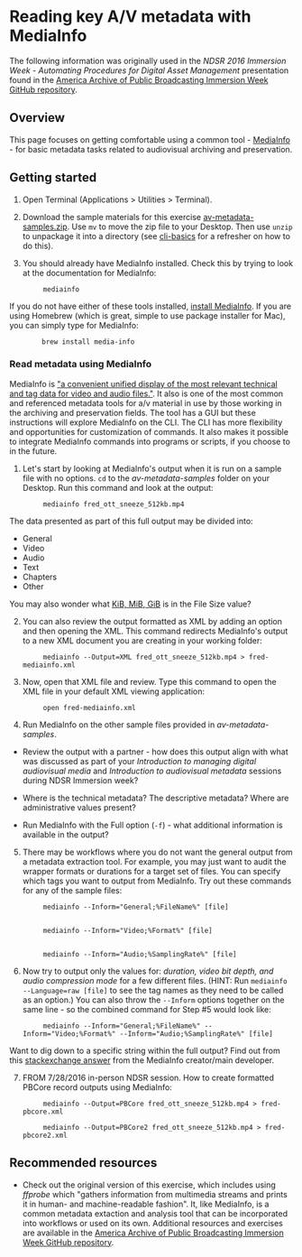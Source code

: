 
# Reading key A/V metadata with MediaInfo

The following information was originally used in the _NDSR 2016 Immersion Week - Automating Procedures for Digital Asset Management_ presentation found in the [America Archive of Public Broadcasting Immersion Week GitHub repository](https://github.com/NationalDigitalStewardshipResidency/aapbndsr_iw2016/tree/master/KathrynGronsbell). 

## Overview

This page focuses on getting comfortable using a common tool - [MediaInfo](http://mediaarea.net/en/MediaInfo) - for basic metadata tasks related to audiovisual archiving and preservation. 


## Getting started

1. Open Terminal (Applications > Utilities > Terminal). 

2. Download the sample materials for this exercise [av-metadata-samples.zip](./workshop-samples/av-metadata-samples.zip). Use `mv` to move the zip file to your Desktop. Then use `unzip` to unpackage it into a directory (see [cli-basics](./01_cli-basics.md) for a refresher on how to do this). 

3. You should already have MediaInfo installed. Check this by trying to look at the documentation for MediaInfo:

            mediainfo


If you do not have either of these tools installed, [install MediaInfo](http://mediaarea.net/en/MediaInfo/Download). If you are using Homebrew (which is great, simple to use package installer for Mac), you can simply type for MediaInfo:

            brew install media-info


### Read metadata using MediaInfo

MediaInfo is ["a convenient unified display of the most relevant technical and tag data for video and audio files."](https://mediaarea.net/en/MediaInfo). It also is one of the most common and referenced metadata tools for a/v material in use by those working in the archiving and preservation fields. The tool has a GUI but these instructions will explore MediaInfo on the CLI. The CLI has more flexibility and opportunities for customization of commands. It also makes it possible to integrate MediaInfo commands into programs or scripts, if you choose to in the future. 

1. Let's start by looking at MediaInfo's output when it is run on a sample file with no options. `cd` to the _av-metadata-samples_ folder on your Desktop. Run this command and look at the output:

            mediainfo fred_ott_sneeze_512kb.mp4


 The data presented as part of this full output may be divided into:
 - General
 - Video
 - Audio
 - Text
 - Chapters
 - Other

 You may also wonder what [KiB, MiB, GiB](https://mediaarea.net/us/MediaInfo/Support/FAQ#BinaryPrefix) is in the File Size value?

2. You can also review the output formatted as XML by adding an option and then opening the XML. This command redirects MediaInfo's output to a new XML document you are creating in your working folder:

            mediainfo --Output=XML fred_ott_sneeze_512kb.mp4 > fred-mediainfo.xml

3. Now, open that XML file and review. Type this command to open the XML file in your default XML viewing application:

            open fred-mediainfo.xml

4. Run MediaInfo on the other sample files provided in _av-metadata-samples_. 
 - Review the output with a partner - how does this output align with what was discussed as part of your _Introduction to managing digital audiovisual media_ and _Introduction to audiovisual metadata_ sessions during NDSR Immersion week? 
 - Where is the technical metadata? The descriptive metadata? Where are administrative values present?

 - Run MediaInfo with the Full option (`-f`) - what additional information is available in the output? 

5. There may be workflows where you do not want the general output from a metadata extraction tool. For example, you may just want to audit the wrapper formats or durations for a target set of files. You can specify which tags you want to output from MediaInfo. Try out these commands for any of the sample files:

            mediainfo --Inform="General;%FileName%" [file]


            mediainfo --Inform="Video;%Format%" [file]


            mediainfo --Inform="Audio;%SamplingRate%" [file] 

6. Now try to output only the values for: *duration, video bit depth, and audio compression mode* for a few different files. (HINT: Run `mediainfo --Language=raw [file]` to see the tag names as they need to be called as an option.) You can also throw the `--Inform` options together on the same line - so the combined command for Step #5 would look like:
            
            mediainfo --Inform="General;%FileName%" --Inform="Video;%Format%" --Inform="Audio;%SamplingRate%" [file]

  Want to dig down to a specific string within the full output? Find out from this [stackexchange answer](http://stackoverflow.com/a/26508567) from the MediaInfo creator/main developer. 

7. FROM 7/28/2016 in-person NDSR session. How to create formatted PBCore record outputs using MediaInfo:

            mediainfo --Output=PBCore fred_ott_sneeze_512kb.mp4 > fred-pbcore.xml
            
            mediainfo --Output=PBCore2 fred_ott_sneeze_512kb.mp4 > fred-pbcore2.xml


## Recommended resources

- Check out the original version of this exercise, which includes using *ffprobe* which "gathers information from multimedia streams and prints it in human- and machine-readable fashion". It, like MediaInfo, is a common metadata extaction and analysis tool that can be incorporated into workflows or used on its own. Additional resources and exercises are available in the [America Archive of Public Broadcasting Immersion Week GitHub repository](https://github.com/NationalDigitalStewardshipResidency/aapbndsr_iw2016/tree/master/KathrynGronsbell).
